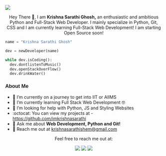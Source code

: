 <p>
  <img src="https://pbs.twimg.com/profile_banners/1495009262070026242/1672633403/1500x500">
</p>

<div align="center">

  Hey There 👋, I am **Krishna Sarathi Ghosh,** an enthusiastic and ambitious Python and Full-Stack Web Developer.
  I mainly specialize in Python, Git, CSS and I am currently learning  Full-Stack Web Development! 
  I am starting Open Source soon!

</div>

```python
name = "Krishna Sarathi Ghosh"

dev = newDeveloper(name)

while dev.isCoding():
  dev.dontlistenToMusic()
  dev.openStackOverFlow()
  dev.drinkWater()
```


<h3 style="font-family: Helvetica"; "font-weight: 800">About Me</h3>

- 🚀 I’m currently on a journey to get into IIT or AIIMS<br>
- 🌱 I’m currently learning Full Stack Web Development 🤓<br>
- 🤝 I’m looking for help with Python, JS and Styling Websites<br>
- :octocat: You can view my projects at - https://github.com/imkrishnasarathi<br>
- 💬 Ask me about **Web Development, Python and Git!**<br>
- 📧 Reach me out at krishnasarathishem@gmail.com


<div align='center'> 
  Feel free to reach me out at:
  <br>
  <p align="center">
  <a href="https://dev.to/krishnasarathi"><img src="https://img.shields.io/badge/dev.to-0A0A0A?style=for-the-badge&logo=dev.to&logoColor=white"></a> 
  <a href="https://twitter.com/intent/follow?screen_name=codeskae"><img src="https://img.shields.io/badge/Twitter-1DA1F2?style=for-the-badge&logo=twitter&logoColor=white"></a>
  <a href="mailto:krishnasarathishem@gmail.com"><img src="https://img.shields.io/badge/mail-EA4335?style=for-the-badge&logo=gmail&logoColor=white"></a>
</p>
</div>


